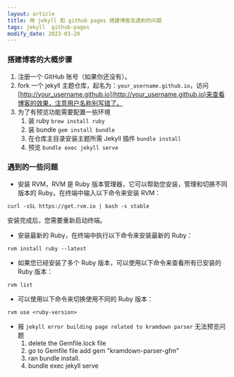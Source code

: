 ```yaml
---
layout: article
title: 用 jekyll 和 github pages 搭建博客及遇到的问题
tags: jekyll  github-pages 
modify_date: 2023-03-20
---
```

### 搭建博客的大概步骤

<!--more-->

1.  注册一个 GitHub 账号（如果你还没有）。
2.  fork 一个 jekyll 主题仓库，起名为：`your_username.github.io`，访问 [http://your_username.github.io](http://your_username.github.io)来查看博客的效果，注意用户名称别写错了。
3.  为了有预览功能需要配置一些环境
    1. 装 ruby `brew install ruby`
    2. 装 bundle `gem install bundle`
    3. 在仓库主目录安装主题所需 Jekyll 插件 `bundle install`
    4. 预览 `bundle exec jekyll serve`

### 遇到的一些问题

- 安装 RVM，RVM 是 Ruby 版本管理器，它可以帮助您安装，管理和切换不同版本的 Ruby。在终端中输入以下命令来安装 RVM：

```
curl -sSL https://get.rvm.io | bash -s stable
```

安装完成后，您需要重新启动终端。

- 安装最新的 Ruby，在终端中执行以下命令来安装最新的 Ruby：

```
rvm install ruby --latest
```

- 如果您已经安装了多个 Ruby 版本，可以使用以下命令来查看所有已安装的 Ruby 版本：

```
rvm list
```

- 可以使用以下命令来切换使用不同的 Ruby 版本：

```
rvm use <ruby-version>
```

- 报 `jekyll error building page related to kramdown parser` 无法预览问题
   1. delete the Gemfile.lock file
   2. go to Gemfile file add gem "kramdown-parser-gfm"
   3. ran bundle install.
   4. bundle exec jekyll serve
